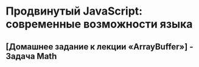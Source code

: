 # Продвинутый JavaScript: современные возможности языка
## [Домашнее задание к лекции «ArrayBuffer»] - Задача Math
